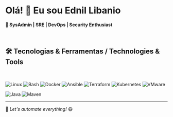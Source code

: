 # Olá! 👋 Eu sou Ednil Libanio  
**🚀 SysAdmin | SRE | DevOps | Security Enthusiast**

<!--
---

### 💡 Sobre mim
🔹 Trabalho com **[tecnologia específica que usa]**  
🔹 Atualmente, estou estudando **[tecnologia, ferramenta ou conceito atual]**  
🔹 Gosto de explorar **[área de interesse, como automação, cloud, segurança, etc.]**  
🔹 Sempre buscando melhorar e compartilhar conhecimento!  

-->

<br>

## 🛠️ Tecnologias & Ferramentas / Technologies & Tools  

<br>

![Linux](https://img.shields.io/badge/Linux-FCC624?style=for-the-badge&logo=linux&logoColor=black)
![Bash](https://img.shields.io/badge/Bash-121011?style=for-the-badge&logo=gnu-bash&logoColor=white)
![Docker](https://img.shields.io/badge/Docker-2496ED?style=for-the-badge&logo=docker&logoColor=white)
![Ansible](https://img.shields.io/badge/Ansible-EE0000?style=for-the-badge&logo=ansible&logoColor=white)
![Terraform](https://img.shields.io/badge/Terraform-7B42BC?style=for-the-badge&logo=terraform&logoColor=white)
![Kubernetes](https://img.shields.io/badge/Kubernetes-326CE5?style=for-the-badge&logo=kubernetes&logoColor=white)
![VMware](https://img.shields.io/badge/VMware-607078?style=for-the-badge&logo=vmware&logoColor=white)

![Java](https://img.shields.io/badge/Java-%23ED8B00.svg?style=flat-square&logo=openjdk&logoColor=white)
![Maven](https://img.shields.io/badge/Apache%20Maven-C71A36?style=flat-square&logo=apache-maven&logoColor=white)  

<!--
---

### 📌 Projetos & Contribuições  
📂 **[Projeto 1](https://github.com/seu-usuario/projeto1)** – Descrição breve sobre o projeto.  
📂 **[Projeto 2](https://github.com/seu-usuario/projeto2)** – Mais um projeto interessante.  

> 🏆 **Destaque:** Colaboro com [projeto open-source X](https://github.com/projetoX)  


<br>

### 📊 GitHub Stats  

<br>

![GitHub Stats](https://github-readme-stats.vercel.app/api?username=ednillibanio&show_icons=true)
![Top Langs](https://github-readme-stats.vercel.app/api/top-langs/?username=ednillibanio&layout=compact)  

---

### 📫 Como me encontrar  
[![LinkedIn](https://img.shields.io/badge/LinkedIn-0077B5?style=for-the-badge&logo=linkedin&logoColor=white)](https://linkedin.com/in/seu-perfil)  
[![E-mail](https://img.shields.io/badge/Email-D14836?style=for-the-badge&logo=gmail&logoColor=white)](mailto:seuemail@gmail.com)  
[![Site](https://img.shields.io/badge/Website-4285F4?style=for-the-badge&logo=google-chrome&logoColor=white)](https://seusite.com)  

-->

---

🚀 _Let's automate everything!_ 😃


<!-- Things you may want to add to your profile README include:

    An introduction: Write a brief introduction of yourself and your professional background.
    Skills: List your technical skills, including any programming languages, frameworks, and tools you are proficient in.
    Professional experience: Describe where you've worked before and what sort of professional skills you've built. These can even be non-technical skills, such as communication and empathy.
    Some of your best projects: Describe some projects you're proud of. You'll also pin these repositories later, but your README gives you a chance to provide more commentary.
    Achievements or awards: Show off any of your achievements, including certifications or awards you've received for your work.
-->

<!--
**ednillibanio/ednillibanio** is a ✨ _special_ ✨ repository because its `README.md` (this file) appears on your GitHub profile.

Here are some ideas to get you started:

- 🔭 I’m currently working on ...
- 🌱 I’m currently learning ...
- 👯 I’m looking to collaborate on ...
- 🤔 I’m looking for help with ...
- 💬 Ask me about ...
- 📫 How to reach me: ...
- 😄 Pronouns: ...
- ⚡ Fun fact: ...
-->
